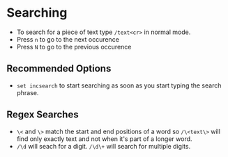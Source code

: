 # Searching

* To search for a piece of text type `/text<cr>` in normal mode.
* Press `n` to go to the next occurence
* Press `N` to go to the previous occurence

## Recommended Options

* `set incsearch` to start searching as soon as you start typing the search phrase.

## Regex Searches

* `\<` and `\>` match the start and end positions of a word so `/\<text\>` will find only exactly text and not when it's part of a longer word.
* `/\d` will seach for a digit. `/\d\+` will search for multiple digits.



